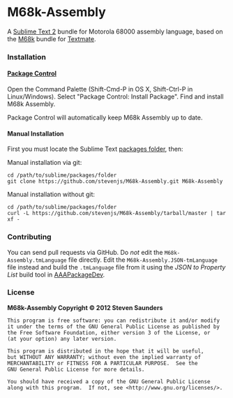 # M68k-Assembly

A [Sublime Text 2](http://www.sublimetext.com/) bundle for Motorola 68000
assembly language, based on the
[M68k](https://github.com/stevenjs/M68k.tmbundle) bundle for
[Textmate](http://macromates.com).

### Installation

#### [Package Control][2]

Open the Command Palette (Shift-Cmd-P in OS X, Shift-Ctrl-P in Linux/Windows).
Select "Package Control: Install Package". Find and install M68k Assembly.

Package Control will automatically keep M68k Assembly up to date. 

#### Manual Installation

First you must locate the Sublime Text [packages folder][1], then:

Manual installation via git:

    cd /path/to/sublime/packages/folder
    git clone https://github.com/stevenjs/M68k-Assembly.git M68k-Assembly

Manual installation without git:

    cd /path/to/sublime/packages/folder
    curl -L https://github.com/stevenjs/M68k-Assembly/tarball/master | tar xf -

### Contributing

You can send pull requests via GitHub. Do *not* edit the
`M68k-Assembly.tmLanguage` file directly. Edit the
`M68k-Assembly.JSON-tmLanguage` file instead and build the `.tmLanguage` file
from it using the _JSON to Property List_ build tool in
[AAAPackageDev](https://github.com/SublimeText/AAAPackageDev).

### License

**M68k-Assembly Copyright © 2012 Steven Saunders**

```
This program is free software: you can redistribute it and/or modify
it under the terms of the GNU General Public License as published by
the Free Software Foundation, either version 3 of the License, or
(at your option) any later version.

This program is distributed in the hope that it will be useful,
but WITHOUT ANY WARRANTY; without even the implied warranty of
MERCHANTABILITY or FITNESS FOR A PARTICULAR PURPOSE.  See the
GNU General Public License for more details.

You should have received a copy of the GNU General Public License
along with this program.  If not, see <http://www.gnu.org/licenses/>.
```

[1]: http://docs.sublimetext.info/en/latest/basic_concepts.html#the-packages-directory
[2]:http://wbond.net/sublime_packages/package_control